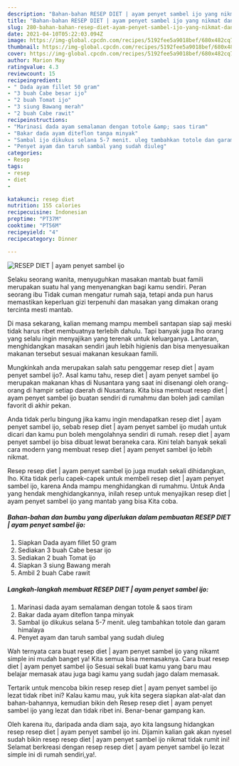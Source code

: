 ```yaml
---
description: "Bahan-bahan RESEP DIET | ayam penyet sambel ijo yang nikmat dan Mudah Dibuat"
title: "Bahan-bahan RESEP DIET | ayam penyet sambel ijo yang nikmat dan Mudah Dibuat"
slug: 280-bahan-bahan-resep-diet-ayam-penyet-sambel-ijo-yang-nikmat-dan-mudah-dibuat
date: 2021-04-10T05:22:03.094Z
image: https://img-global.cpcdn.com/recipes/5192fee5a9018bef/680x482cq70/resep-diet-ayam-penyet-sambel-ijo-foto-resep-utama.jpg
thumbnail: https://img-global.cpcdn.com/recipes/5192fee5a9018bef/680x482cq70/resep-diet-ayam-penyet-sambel-ijo-foto-resep-utama.jpg
cover: https://img-global.cpcdn.com/recipes/5192fee5a9018bef/680x482cq70/resep-diet-ayam-penyet-sambel-ijo-foto-resep-utama.jpg
author: Marion May
ratingvalue: 4.3
reviewcount: 15
recipeingredient:
- " Dada ayam fillet 50 gram"
- "3 buah Cabe besar ijo"
- "2 buah Tomat ijo"
- "3 siung Bawang merah"
- "2 buah Cabe rawit"
recipeinstructions:
- "Marinasi dada ayam semalaman dengan totole &amp; saos tiram"
- "Bakar dada ayam diteflon tanpa minyak"
- "Sambal ijo dikukus selana 5-7 menit. uleg tambahkan totole dan garam himalaya"
- "Penyet ayam dan taruh sambal yang sudah diuleg"
categories:
- Resep
tags:
- resep
- diet
- 

katakunci: resep diet  
nutrition: 155 calories
recipecuisine: Indonesian
preptime: "PT37M"
cooktime: "PT56M"
recipeyield: "4"
recipecategory: Dinner

---
```



![RESEP DIET | ayam penyet sambel ijo](https://img-global.cpcdn.com/recipes/5192fee5a9018bef/680x482cq70/resep-diet-ayam-penyet-sambel-ijo-foto-resep-utama.jpg)

Selaku seorang wanita, menyuguhkan masakan mantab buat famili merupakan suatu hal yang menyenangkan bagi kamu sendiri. Peran seorang ibu Tidak cuman mengatur rumah saja, tetapi anda pun harus memastikan keperluan gizi terpenuhi dan masakan yang dimakan orang tercinta mesti mantab.

Di masa  sekarang, kalian memang mampu membeli santapan siap saji meski tidak harus ribet membuatnya terlebih dahulu. Tapi banyak juga lho orang yang selalu ingin menyajikan yang terenak untuk keluarganya. Lantaran, menghidangkan masakan sendiri jauh lebih higienis dan bisa menyesuaikan makanan tersebut sesuai makanan kesukaan famili. 



Mungkinkah anda merupakan salah satu penggemar resep diet | ayam penyet sambel ijo?. Asal kamu tahu, resep diet | ayam penyet sambel ijo merupakan makanan khas di Nusantara yang saat ini disenangi oleh orang-orang di hampir setiap daerah di Nusantara. Kita bisa membuat resep diet | ayam penyet sambel ijo buatan sendiri di rumahmu dan boleh jadi camilan favorit di akhir pekan.

Anda tidak perlu bingung jika kamu ingin mendapatkan resep diet | ayam penyet sambel ijo, sebab resep diet | ayam penyet sambel ijo mudah untuk dicari dan kamu pun boleh mengolahnya sendiri di rumah. resep diet | ayam penyet sambel ijo bisa dibuat lewat beraneka cara. Kini telah banyak sekali cara modern yang membuat resep diet | ayam penyet sambel ijo lebih nikmat.

Resep resep diet | ayam penyet sambel ijo juga mudah sekali dihidangkan, lho. Kita tidak perlu capek-capek untuk membeli resep diet | ayam penyet sambel ijo, karena Anda mampu menghidangkan di rumahmu. Untuk Anda yang hendak menghidangkannya, inilah resep untuk menyajikan resep diet | ayam penyet sambel ijo yang mantab yang bisa Kita coba.

<!--inarticleads1-->

##### Bahan-bahan dan bumbu yang diperlukan dalam pembuatan RESEP DIET | ayam penyet sambel ijo:

1. Siapkan  Dada ayam fillet 50 gram
1. Sediakan 3 buah Cabe besar ijo
1. Sediakan 2 buah Tomat ijo
1. Siapkan 3 siung Bawang merah
1. Ambil 2 buah Cabe rawit




<!--inarticleads2-->

##### Langkah-langkah membuat RESEP DIET | ayam penyet sambel ijo:

1. Marinasi dada ayam semalaman dengan totole &amp; saos tiram
1. Bakar dada ayam diteflon tanpa minyak
1. Sambal ijo dikukus selana 5-7 menit. uleg tambahkan totole dan garam himalaya
1. Penyet ayam dan taruh sambal yang sudah diuleg




Wah ternyata cara buat resep diet | ayam penyet sambel ijo yang nikamt simple ini mudah banget ya! Kita semua bisa memasaknya. Cara buat resep diet | ayam penyet sambel ijo Sesuai sekali buat kamu yang baru mau belajar memasak atau juga bagi kamu yang sudah jago dalam memasak.

Tertarik untuk mencoba bikin resep resep diet | ayam penyet sambel ijo lezat tidak ribet ini? Kalau kamu mau, yuk kita segera siapkan alat-alat dan bahan-bahannya, kemudian bikin deh Resep resep diet | ayam penyet sambel ijo yang lezat dan tidak ribet ini. Benar-benar gampang kan. 

Oleh karena itu, daripada anda diam saja, ayo kita langsung hidangkan resep resep diet | ayam penyet sambel ijo ini. Dijamin kalian gak akan nyesel sudah bikin resep resep diet | ayam penyet sambel ijo nikmat tidak rumit ini! Selamat berkreasi dengan resep resep diet | ayam penyet sambel ijo lezat simple ini di rumah sendiri,ya!.

